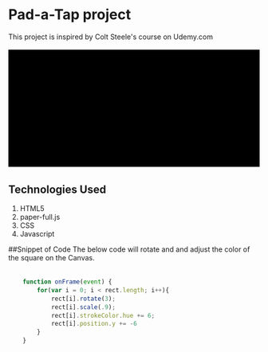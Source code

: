 # Pad-a-Tap project
This project is inspired by Colt Steele's course on Udemy.com

![](images/drum.gif)

## Technologies Used

1. HTML5
2. paper-full.js
3. CSS
4. Javascript 


##Snippet of Code
The below code will rotate and and adjust the color of the square on the Canvas.


```Javascript

	function onFrame(event) {
		for(var i = 0; i < rect.length; i++){
			rect[i].rotate(3);
			rect[i].scale(.9);
			rect[i].strokeColor.hue += 6;
			rect[i].position.y += -6
		}
	}
```